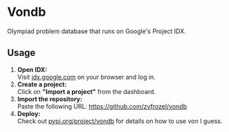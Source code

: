# Vondb

Olympiad problem database that runs on Google's Project IDX.

## Usage

1. **Open IDX:**  
   Visit [idx.google.com](https://idx.google.com) on your browser and log in.
2. **Create a project:**  
   Click on **"Import a project"** from the dashboard.
3. **Import the repository:**  
   Paste the following URL:
   https://github.com/zvfrozel/vondb
4. **Deploy:**  
   Check out [pypi.org/project/vondb](https://pypi.org/project/vondb) for details on how to use von I guess.
